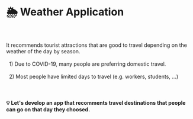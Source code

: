 # 🌦️ Weather Application 
<br/><br/>
It recommends tourist attractions that are good to travel depending on the weather of the day by season.
<br/><br/>
&nbsp;&nbsp;1) Due to COVID-19, many people are preferring domestic travel.<br/><br/>
&nbsp;&nbsp;2) Most people have limited days to travel (e.g. workers, students, ...)
<br/><br/><br/>
#### 💡 Let's develop an app that recomments travel destinations that people can go on that day they choosed.
